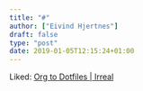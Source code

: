 ```yaml
---
title: "#"
author: ["Eivind Hjertnes"]
draft: false
type: "post"
date: 2019-01-05T12:15:24+01:00
---
```


Liked: [Org to Dotfiles | Irreal](https://irreal.org/blog/?p=7702)
